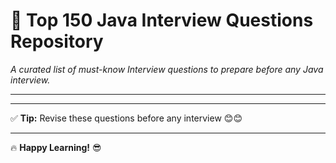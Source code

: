 # 🚀 **Top 150 Java Interview Questions Repository**  
*A curated list of must-know Interview questions to prepare before any Java interview.*  

---


---

✅ **Tip:** Revise these questions before any interview 😊😊  

---

🔥 **Happy Learning!** 😎  
